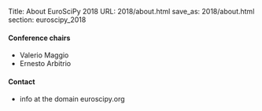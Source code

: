 Title: About EuroSciPy 2018
URL: 2018/about.html
save_as: 2018/about.html
section: euroscipy_2018


#### Conference chairs

- Valerio Maggio
- Ernesto Arbitrio


#### Contact

- info at the domain euroscipy.org
